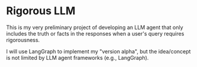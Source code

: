 # Rigorous LLM 

This is my very preliminary project of developing an LLM agent that only includes the truth or facts in the responses when a user's query requires rigorousness. 

I will use LangGraph to implement my "version alpha", but the idea/concept is not limited by LLM agent frameworks (e.g., LangGraph). 